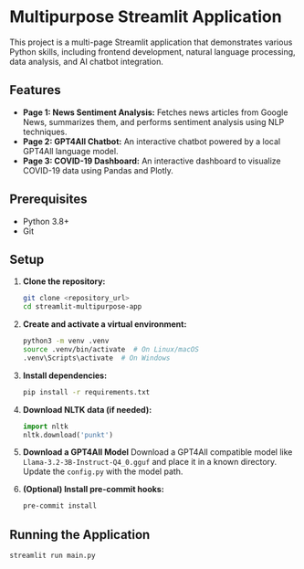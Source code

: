 # Multipurpose Streamlit Application

This project is a multi-page Streamlit application that demonstrates various Python skills, including frontend development, natural language processing, data analysis, and AI chatbot integration.

## Features

-   **Page 1: News Sentiment Analysis:** Fetches news articles from Google News, summarizes them, and performs sentiment analysis using NLP techniques.
-   **Page 2: GPT4All Chatbot:** An interactive chatbot powered by a local GPT4All language model.
-   **Page 3: COVID-19 Dashboard:** An interactive dashboard to visualize COVID-19 data using Pandas and Plotly.

## Prerequisites

-   Python 3.8+
-   Git

## Setup

1.  **Clone the repository:**

    ```bash
    git clone <repository_url>
    cd streamlit-multipurpose-app
    ```

2.  **Create and activate a virtual environment:**

    ```bash
    python3 -m venv .venv
    source .venv/bin/activate  # On Linux/macOS
    .venv\Scripts\activate  # On Windows
    ```

3.  **Install dependencies:**

    ```bash
    pip install -r requirements.txt
    ```

4.  **Download NLTK data (if needed):**

    ```python
    import nltk
    nltk.download('punkt')
    ```
5. **Download a GPT4All Model**
Download a GPT4All compatible model like `Llama-3.2-3B-Instruct-Q4_0.gguf` and place it in a known directory. Update the `config.py` with the model path.

6.  **(Optional) Install pre-commit hooks:**

    ```bash
    pre-commit install
    ```

## Running the Application

```bash
streamlit run main.py
